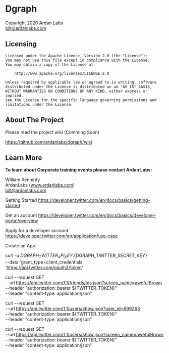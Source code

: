 # Dgraph

Copyright 2020 Ardan Labs  
bill@ardanlabs.com

## Licensing

```
Licensed under the Apache License, Version 2.0 (the "License");
you may not use this file except in compliance with the License.
You may obtain a copy of the License at

    http://www.apache.org/licenses/LICENSE-2.0

Unless required by applicable law or agreed to in writing, software
distributed under the License is distributed on an "AS IS" BASIS,
WITHOUT WARRANTIES OR CONDITIONS OF ANY KIND, either express or implied.
See the License for the specific language governing permissions and
limitations under the License.
```

## About The Project

Please read the project wiki (Comming Soon)

https://github.com/ardanlabs/dgraph/wiki

## Learn More

**To learn about Corporate training events please contact Ardan Labs:**

William Kennedy  
ArdanLabs (www.ardanlabs.com)  
bill@ardanlabs.com  


Getting Started
https://developer.twitter.com/en/docs/basics/getting-started

Get an account
https://developer.twitter.com/en/docs/basics/developer-portal/overview

Apply for a developer account
https://developer.twitter.com/en/application/use-case

Create an App

curl -u ${DGRAPH_TWITTER_API_KEY}:${DGRAPH_TWITTER_SECRET_KEY} \
  --data 'grant_type=client_credentials' \
  'https://api.twitter.com/oauth2/token'

curl --request GET \
  --url https://api.twitter.com/1.1/friends/ids.json?screen_name=awefulBrown \
  --header "authorization: bearer ${TWITTER_TOKEN}" \
  --header "content-type: application/json"

curl --request GET \
  --url https://api.twitter.com/1.1/users/show.json?user_id=699263 \
  --header "authorization: bearer ${TWITTER_TOKEN}" \
  --header "content-type: application/json"

  curl --request GET \
  --url https://api.twitter.com/1.1/users/show.json?screen_name=awefulBrown \
  --header "authorization: bearer ${TWITTER_TOKEN}" \
  --header "content-type: application/json"